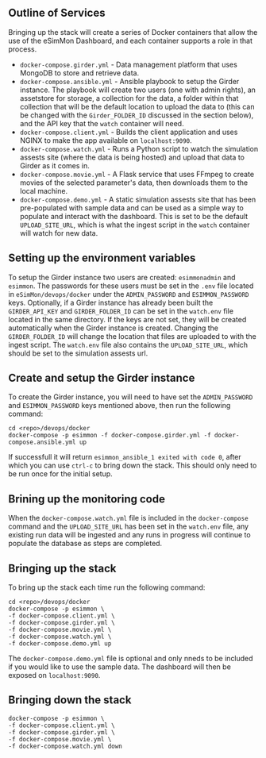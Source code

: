 Outline of Services
-------------------
Bringing up the stack will create a series of Docker containers that allow the use of the eSimMon Dashboard, and each container supports a role in that process.

- ```docker-compose.girder.yml``` - Data management platform that uses MongoDB to store and retrieve data.
- ```docker-compose.ansible.yml``` - Ansible playbook to setup the Girder instance. The playbook will create two users (one with admin rights), an assetstore for storage, a collection for the data, a folder within that collection that will be the default location to upload the data to (this can be changed with the ```Girder_FOLDER_ID``` discussed in the section below), and the API key that the ```watch``` container will need.
- ```docker-compose.client.yml``` - Builds the client application and uses NGINX to make the app available on ```localhost:9090```.
- ```docker-compose.watch.yml``` - Runs a Python script to watch the simulation assests site (where the data is being hosted) and upload that data to Girder as it comes in.
- ```docker-compose.movie.yml``` - A Flask service that uses FFmpeg to create movies of the selected parameter's data, then downloads them to the local machine.
- ```docker-compose.demo.yml``` - A static simulation assests site that has been pre-populated with sample data and can be used as a simple way to populate and interact with the dashboard. This is set to be the default ```UPLOAD_SITE_URL```, which is what the ingest script in the ```watch``` container will watch for new data.


Setting up the environment variables
------------------------------------
To setup the Girder instance two users are created: ```esimmonadmin``` and ```esimmon```. The passwords for these users must be set in the ```.env``` file located in ```eSimMon/devops/docker``` under the ```ADMIN_PASSWORD``` and ```ESIMMON_PASSWORD``` keys. Optionally, if a Girder instance has already been built the ```GIRDER_API_KEY``` and ```GIRDER_FOLDER_ID``` can be set in the ```watch.env``` file located in the same directory. If the keys are not set, they will be created automatically when the Girder instance is created. Changing the ```GIRDER_FOLDER_ID``` will change the location that files are uploaded to with the ingest script. The ```watch.env``` file also contains the ```UPLOAD_SITE_URL```, which should be set to the simulation assests url.


Create and setup the Girder instance
------------------------------------
To create the Girder instance, you will need to have set the ```ADMIN_PASSWORD``` and ```ESIMMON_PASSWORD``` keys mentioned above, then run the following command:

    cd <repo>/devops/docker
    docker-compose -p esimmon -f docker-compose.girder.yml -f docker-compose.ansible.yml up

If successfull it will return ```esimmon_ansible_1 exited with code 0```, after which you can use ```ctrl-c``` to bring down the stack. This should only need to be run once for the initial setup.


Brining up the monitoring code
------------------------------
When the ```docker-compose.watch.yml``` file is included in the ```docker-compose``` command and the ```UPLOAD_SITE_URL``` has been set in the ```watch.env``` file, any existing run data will be ingested and any runs in progress will continue to populate the database as steps are completed.


Bringing up the stack
---------------------
To bring up the stack each time run the following command:

    cd <repo>/devops/docker
    docker-compose -p esimmon \
    -f docker-compose.client.yml \
    -f docker-compose.girder.yml \
    -f docker-compose.movie.yml \
    -f docker-compose.watch.yml \
    -f docker-compose.demo.yml up

The ```docker-compose.demo.yml``` file is optional and only nneds to be included if you would like to use the sample data. The dashboard will then be exposed on ```localhost:9090```.


Bringing down the stack
-----------------------
    docker-compose -p esimmon \
    -f docker-compose.client.yml \
    -f docker-compose.girder.yml \
    -f docker-compose.movie.yml \
    -f docker-compose.watch.yml down